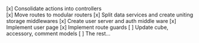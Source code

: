 [x] Consolidate actions into controllers   
[x] Move routes to modular routers
[x] Split data services and create uniting storage middlewares
[x] Create user server and auth middle ware
[x] Implement user page
[x] Implement route guards
[ ] Update cube, accessory, comment models
[ ] The rest...